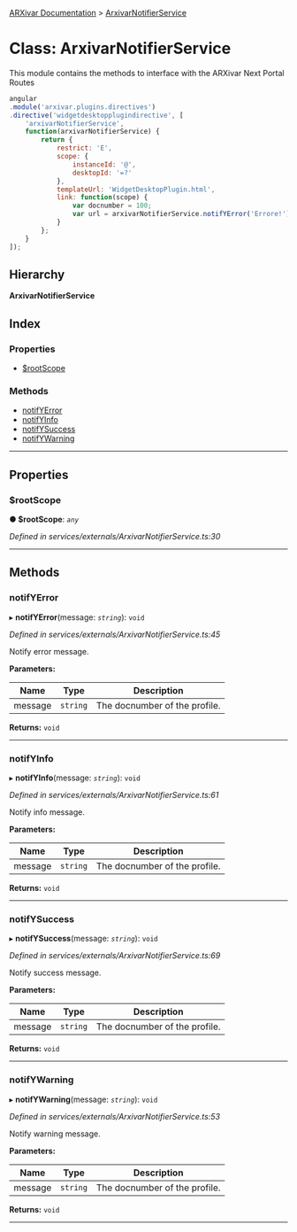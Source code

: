 [ARXivar Documentation](../README.md) > [ArxivarNotifierService](../classes/arxivarnotifierservice.md)

# Class: ArxivarNotifierService

This module contains the methods to interface with the ARXivar Next Portal Routes

```javascript
angular
.module('arxivar.plugins.directives')
.directive('widgetdesktopplugindirective', [
    'arxivarNotifierService',
    function(arxivarNotifierService) {
        return {
            restrict: 'E',
            scope: {
                instanceId: '@',
                desktopId: '=?'
            },
            templateUrl: 'WidgetDesktopPlugin.html',
            link: function(scope) {
                var docnumber = 100;
                var url = arxivarNotifierService.notifYError('Errore!');
            }
        };
    }
]);
```

## Hierarchy

**ArxivarNotifierService**

## Index

### Properties

* [$rootScope](arxivarnotifierservice.md#_rootscope)

### Methods

* [notifYError](arxivarnotifierservice.md#notifyerror)
* [notifYInfo](arxivarnotifierservice.md#notifyinfo)
* [notifYSuccess](arxivarnotifierservice.md#notifysuccess)
* [notifYWarning](arxivarnotifierservice.md#notifywarning)

---

## Properties

<a id="_rootscope"></a>

###  $rootScope

**● $rootScope**: *`any`*

*Defined in services/externals/ArxivarNotifierService.ts:30*

___

## Methods

<a id="notifyerror"></a>

###  notifYError

▸ **notifYError**(message: *`string`*): `void`

*Defined in services/externals/ArxivarNotifierService.ts:45*

Notify error message.

**Parameters:**

| Name | Type | Description |
| ------ | ------ | ------ |
| message | `string` |  The docnumber of the profile. |

**Returns:** `void`

___
<a id="notifyinfo"></a>

###  notifYInfo

▸ **notifYInfo**(message: *`string`*): `void`

*Defined in services/externals/ArxivarNotifierService.ts:61*

Notify info message.

**Parameters:**

| Name | Type | Description |
| ------ | ------ | ------ |
| message | `string` |  The docnumber of the profile. |

**Returns:** `void`

___
<a id="notifysuccess"></a>

###  notifYSuccess

▸ **notifYSuccess**(message: *`string`*): `void`

*Defined in services/externals/ArxivarNotifierService.ts:69*

Notify success message.

**Parameters:**

| Name | Type | Description |
| ------ | ------ | ------ |
| message | `string` |  The docnumber of the profile. |

**Returns:** `void`

___
<a id="notifywarning"></a>

###  notifYWarning

▸ **notifYWarning**(message: *`string`*): `void`

*Defined in services/externals/ArxivarNotifierService.ts:53*

Notify warning message.

**Parameters:**

| Name | Type | Description |
| ------ | ------ | ------ |
| message | `string` |  The docnumber of the profile. |

**Returns:** `void`

___

